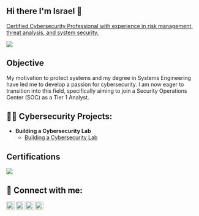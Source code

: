 ## Hi there I'm Israel 👋
<a href="https://www.linkedin.com/in/Israeladeniba/">Certified Cybersecurity Professional with experience in risk management, threat analysis, and system security.</a>

<a href="https://linkedin.com/in/Israeladeniba/"><img src="https://img.shields.io/badge/-LinkedIn-0072b1?&style=for-the-badge&logo=linkedin&logoColor=white" /></a>

## Objective
My motivation to protect systems and my degree in Systems Engineering have led me to develop a passion for cybersecurity. I am now eager to transition into this field, specifically aiming to join a Security Operations Center (SOC) as a Tier 1 Analyst.

<h2>👨‍💻 Cybersecurity Projects:</h2>

- <b>Building a Cybersecurity Lab</b>
  - [Building a Cybersecurity Lab](https://github.com/Israel-Adeniba/Building-a-Cbersecurity-Lab/blob/main/README.md#building-a-cbersecurity-lab)

## Certifications
<img src="https://img.shields.io/badge/-Security%2B-FF0000?&style=for-the-badge&logo=CompTIA&logoColor=white" />

<h2> 🤳 Connect with me:</h2>

[<img align="left" alt="JoshMadakor | YouTube" width="22px" src="https://cdn.jsdelivr.net/npm/simple-icons@v3/icons/youtube.svg" />][youtube]
[<img align="left" alt="JoshMadakor | Twitter" width="22px" src="https://cdn.jsdelivr.net/npm/simple-icons@v3/icons/twitter.svg" />][twitter]
[<img align="left" alt="JoshMadakor | LinkedIn" width="22px" src="https://cdn.jsdelivr.net/npm/simple-icons@v3/icons/linkedin.svg" />][linkedin]
[<img align="left" alt="JoshMadakor | Instagram" width="22px" src="https://cdn.jsdelivr.net/npm/simple-icons@v3/icons/instagram.svg" />][instagram]

[twitter]: https://twitter.com
[youtube]: https://www.youtube.com
[instagram]: https://www.instagram.com
[linkedin]: https://linkedin.com/in/Israeladeniba


<!--
**joshmadakor1/joshmadakor1** is a ✨ _special_ ✨ repository because its `README.md` (this file) appears on your GitHub profile.

Here are some ideas to get you started:

- 🔭 I’m currently working on ...
- 🌱 I’m currently learning ...
- 👯 I’m looking to collaborate on ...
- 🤔 I’m looking for help with ...
- 💬 Ask me about ...
- 📫 How to reach me: ...
- 😄 Pronouns: ...
- ⚡ Fun fact: ...
-->
<!--
**Israel-Adeniba/Israel-Adeniba** is a ✨ _special_ ✨ repository because its `README.md` (this file) appears on your GitHub profile.

Here are some ideas to get you started:

- 🔭 I’m currently working on ...
- 🌱 I’m currently learning ...
- 👯 I’m looking to collaborate on ...
- 🤔 I’m looking for help with ...
- 💬 Ask me about ...
- 📫 How to reach me: ...
- 😄 Pronouns: ...
- ⚡ Fun fact: ...
-->
